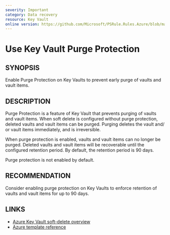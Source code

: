 ```yaml
---
severity: Important
category: Data recovery
resource: Key Vault
online version: https://github.com/Microsoft/PSRule.Rules.Azure/blob/main/docs/rules/en/Azure.KeyVault.PurgeProtect.md
---
```


# Use Key Vault Purge Protection

## SYNOPSIS

Enable Purge Protection on Key Vaults to prevent early purge of vaults and vault items.

## DESCRIPTION

Purge Protection is a feature of Key Vault that prevents purging of vaults and vault items.
When soft delete is configured without purge protection, deleted vaults and vault items can be purged.
Purging deletes the vault and/ or vault items immediately, and is irreversible.

When purge protection is enabled, vaults and vault items can no longer be purged.
Deleted vaults and vault items will be recoverable until the configured retention period.
By default, the retention period is 90 days.

Purge protection is not enabled by default.

## RECOMMENDATION

Consider enabling purge protection on Key Vaults to enforce retention of vaults and vault items for up to 90 days.

## LINKS

- [Azure Key Vault soft-delete overview](https://docs.microsoft.com/en-us/azure/key-vault/key-vault-ovw-soft-delete)
- [Azure template reference](https://docs.microsoft.com/en-us/azure/templates/microsoft.keyvault/2018-02-14/vaults#vaultproperties-object)

